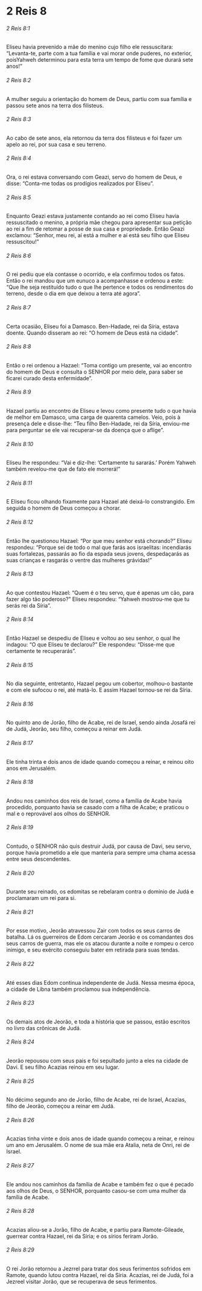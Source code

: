 # 2 Reis 8

###### 2 Reis 8:1

Eliseu havia prevenido a mãe do menino cujo filho ele ressuscitara: “Levanta-te, parte com a tua família e vai morar onde puderes, no exterior, poisYahweh determinou para esta terra um tempo de fome que durará sete anos!”

###### 2 Reis 8:2

A mulher seguiu a orientação do homem de Deus, partiu com sua família e passou sete anos na terra dos filisteus.

###### 2 Reis 8:3

Ao cabo de sete anos, ela retornou da terra dos filisteus e foi fazer um apelo ao rei, por sua casa e seu terreno.

###### 2 Reis 8:4

Ora, o rei estava conversando com Geazi, servo do homem de Deus, e disse: “Conta-me todas os prodígios realizados por Eliseu”.

###### 2 Reis 8:5

Enquanto Geazi estava justamente contando ao rei como Eliseu havia ressuscitado o menino, a própria mãe chegou para apresentar sua petição ao rei a fim de retomar a posse de sua casa e propriedade. Então Geazi exclamou: “Senhor, meu rei, aí está a mulher e aí está seu filho que Eliseu ressuscitou!”

###### 2 Reis 8:6

O rei pediu que ela contasse o ocorrido, e ela confirmou todos os fatos. Então o rei mandou que um eunuco a acompanhasse e ordenou a este: “Que lhe seja restituído tudo o que lhe pertence e todos os rendimentos do terreno, desde o dia em que deixou a terra até agora”.

###### 2 Reis 8:7

Certa ocasião, Eliseu foi a Damasco. Ben-Hadade, rei da Síria, estava doente. Quando disseram ao rei: “O homem de Deus está na cidade”.

###### 2 Reis 8:8

Então o rei ordenou a Hazael: “Toma contigo um presente, vai ao encontro do homem de Deus e consulta o SENHOR por meio dele, para saber se ficarei curado desta enfermidade”.

###### 2 Reis 8:9

Hazael partiu ao encontro de Eliseu e levou como presente tudo o que havia de melhor em Damasco, uma carga de quarenta camelos. Veio, pois à presença dele e disse-lhe: “Teu filho Ben-Hadade, rei da Síria, enviou-me para perguntar se ele vai recuperar-se da doença que o aflige”.

###### 2 Reis 8:10

Eliseu lhe respondeu: “Vai e diz-lhe: ‘Certamente tu sararás.’ Porém Yahweh também revelou-me que de fato ele morrerá!”

###### 2 Reis 8:11

E Eliseu ficou olhando fixamente para Hazael até deixá-lo constrangido. Em seguida o homem de Deus começou a chorar.

###### 2 Reis 8:12

Então lhe questionou Hazael: “Por que meu senhor está chorando?” Eliseu respondeu: “Porque sei de todo o mal que farás aos israelitas: incendiarás suas fortalezas, passarás ao fio da espada seus jovens, despedaçarás as suas crianças e rasgarás o ventre das mulheres grávidas!”

###### 2 Reis 8:13

Ao que contestou Hazael: “Quem é o teu servo, que é apenas um cão, para fazer algo tão poderoso?” Eliseu respondeu: “Yahweh mostrou-me que tu serás rei da Síria”.

###### 2 Reis 8:14

Então Hazael se despediu de Eliseu e voltou ao seu senhor, o qual lhe indagou: “O que Eliseu te declarou?” Ele respondeu: “Disse-me que certamente te recuperarás”.

###### 2 Reis 8:15

No dia seguinte, entretanto, Hazael pegou um cobertor, molhou-o bastante e com ele sufocou o rei, até matá-lo. E assim Hazael tornou-se rei da Síria.

###### 2 Reis 8:16

No quinto ano de Jorão, filho de Acabe, rei de Israel, sendo ainda Josafá rei de Judá, Jeorão, seu filho, começou a reinar em Judá.

###### 2 Reis 8:17

Ele tinha trinta e dois anos de idade quando começou a reinar, e reinou oito anos em Jerusalém.

###### 2 Reis 8:18

Andou nos caminhos dos reis de Israel, como a família de Acabe havia procedido, porquanto havia se casado com a filha de Acabe; e praticou o mal e o reprovável aos olhos do SENHOR.

###### 2 Reis 8:19

Contudo, o SENHOR não quis destruir Judá, por causa de Davi, seu servo, porque havia prometido a ele que manteria para sempre uma chama acessa entre seus descendentes.

###### 2 Reis 8:20

Durante seu reinado, os edomitas se rebelaram contra o domínio de Judá e proclamaram um rei para si.

###### 2 Reis 8:21

Por esse motivo, Jeorão atravessou Zair com todos os seus carros de batalha. Lá os guerreiros de Edom cercaram Jeorão e os comandantes dos seus carros de guerra, mas ele os atacou durante a noite e rompeu o cerco inimigo, e seu exército conseguiu bater em retirada para suas tendas.

###### 2 Reis 8:22

Até esses dias Edom continua independente de Judá. Nessa mesma época, a cidade de Libna também proclamou sua independência.

###### 2 Reis 8:23

Os demais atos de Jeorão, e toda a história que se passou, estão escritos no livro das crônicas de Judá.

###### 2 Reis 8:24

Jeorão repousou com seus pais e foi sepultado junto a eles na cidade de Davi. E seu filho Acazias reinou em seu lugar.

###### 2 Reis 8:25

No décimo segundo ano de Jorão, filho de Acabe, rei de Israel, Acazias, filho de Jeorão, começou a reinar em Judá.

###### 2 Reis 8:26

Acazias tinha vinte e dois anos de idade quando começou a reinar, e reinou um ano em Jerusalém. O nome de sua mãe era Atalia, neta de Onri, rei de Israel.

###### 2 Reis 8:27

Ele andou nos caminhos da família de Acabe e também fez o que é pecado aos olhos de Deus, o SENHOR, porquanto casou-se com uma mulher da família de Acabe.

###### 2 Reis 8:28

Acazias aliou-se a Jorão, filho de Acabe, e partiu para Ramote-Gileade, guerrear contra Hazael, rei da Síria; e os sírios feriram Jorão.

###### 2 Reis 8:29

O rei Jorão retornou a Jezrrel para tratar dos seus ferimentos sofridos em Ramote, quando lutou contra Hazael, rei da Síria. Acazias, rei de Judá, foi a Jezreel visitar Jorão, que se recuperava de seus ferimentos.

